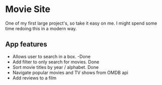 # Movie Site

One of my first large project's, so take it easy on me. I might spend some time redoing this in a modern way.


## App features
* Allows user to search in a box. -Done
* Add filter to only search for movies. Done
* Sort movie titles by year / alphabet. Done
* Navigate popular movies and TV shows from OMDB api
* Add reviews to a film
